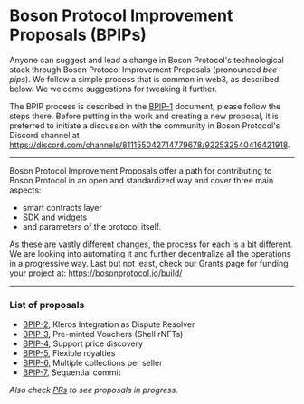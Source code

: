 # Boson Protocol Improvement Proposals (BPIPs)

Anyone can suggest and lead a change in Boson Protocol's technological stack through Boson Protocol Improvement Proposals (pronounced _bee-pips_). We follow a simple process that is common in web3, as described below. We welcome suggestions for tweaking it further.

The BPIP process is described in the [BPIP-1](./content/BPIP-1.md) document, please follow the steps there. Before putting in the work and creating a new proposal, it is preferred to initiate a discussion with the community in Boson Protocol's Discord channel at https://discord.com/channels/811155042714779678/922532540416421918.

---
Boson Protocol Improvement Proposals offer a path for contributing to Boson Protocol in an open and standardized way and cover three main aspects:
* smart contracts layer
* SDK and widgets
* and parameters of the protocol itself.

As these are vastly different changes, the process for each is a bit different. We are looking into automating it and further decentralize all the operations in a progressive way. Last but not least, check our Grants page for funding your project at: https://bosonprotocol.io/build/

---
### List of proposals

* [BPIP-2](/content/BPIP-2.md), Kleros Integration as Dispute Resolver
* [BPIP-3](/content/BPIP-3.md), Pre-minted Vouchers (Shell rNFTs)
* [BPIP-4](/content/BPIP-4.md), Support price discovery
* [BPIP-5](/content/BPIP-5.md), Flexible royalties
* [BPIP-6](/content/BPIP-6.md), Multiple collections per seller
* [BPIP-7](/content/BPIP-7.md), Sequential commit

_Also check [PRs](https://github.com/bosonprotocol/BPIPs/pulls) to see proposals in progress._

